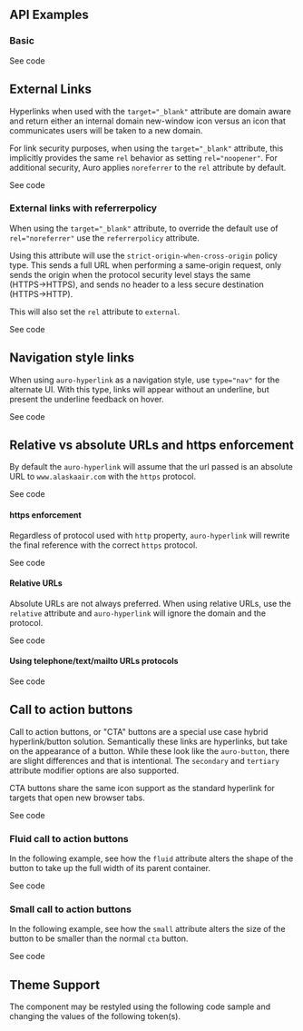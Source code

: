 <!-- AURO-GENERATED-CONTENT:START (FILE:src=./../docs/api.md) -->
<!-- AURO-GENERATED-CONTENT:END -->

## API Examples

### Basic

<div class="exampleWrapper">
  <!-- AURO-GENERATED-CONTENT:START (FILE:src=./../apiExamples/basic.html) -->
  <!-- AURO-GENERATED-CONTENT:END -->
</div>

<div class="exampleWrapper--ondark">
  <!-- AURO-GENERATED-CONTENT:START (FILE:src=./../apiExamples/basic-ondark.html) -->
  <!-- AURO-GENERATED-CONTENT:END -->
</div>

<auro-accordion alignRight>
  <span slot="trigger">See code</span>

<!-- AURO-GENERATED-CONTENT:START (CODE:src=./../apiExamples/basic.html) -->
<!-- AURO-GENERATED-CONTENT:END -->
<!-- AURO-GENERATED-CONTENT:START (CODE:src=./../apiExamples/basic-ondark.html) -->
<!-- AURO-GENERATED-CONTENT:END -->

</auro-accordion>

## External Links

Hyperlinks when used with the `target="_blank"` attribute are domain aware and return either an internal domain new-window icon versus an icon that communicates users will be taken to a new domain.

For link security purposes, when using the `target="_blank"` attribute, this implicitly provides the same `rel` behavior as setting `rel="noopener"`. For additional security, Auro applies `noreferrer` to the `rel` attribute by default.

<div class="exampleWrapper">
  <!-- AURO-GENERATED-CONTENT:START (FILE:src=./../apiExamples/external.html) -->
  <!-- AURO-GENERATED-CONTENT:END -->
</div>

<div class="exampleWrapper--ondark">
  <!-- AURO-GENERATED-CONTENT:START (FILE:src=./../apiExamples/external-ondark.html) -->
  <!-- AURO-GENERATED-CONTENT:END -->
</div>

<auro-accordion alignRight>
  <span slot="trigger">See code</span>

<!-- AURO-GENERATED-CONTENT:START (CODE:src=./../apiExamples/external.html) -->
<!-- AURO-GENERATED-CONTENT:END -->
<!-- AURO-GENERATED-CONTENT:START (CODE:src=./../apiExamples/external-ondark.html) -->
<!-- AURO-GENERATED-CONTENT:END -->

</auro-accordion>

### External links with referrerpolicy

When using the `target="_blank"` attribute, to override the default use of `rel="noreferrer"` use the `referrerpolicy` attribute.

Using this attribute will use the `strict-origin-when-cross-origin` policy type. This sends a full URL when performing a same-origin request, only sends the origin when the protocol security level stays the same (HTTPS→HTTPS), and sends no header to a less secure destination (HTTPS→HTTP).

This will also set the `rel` attribute to `external`.

<div class="exampleWrapper">
<!-- AURO-GENERATED-CONTENT:START (FILE:src=./../apiExamples/external-referrer.html) -->
<!-- AURO-GENERATED-CONTENT:END -->
</div>

<div class="exampleWrapper--ondark">
<!-- AURO-GENERATED-CONTENT:START (FILE:src=./../apiExamples/external-referrer-ondark.html) -->
<!-- AURO-GENERATED-CONTENT:END -->
</div>

<auro-accordion alignRight>
  <span slot="trigger">See code</span>

<!-- AURO-GENERATED-CONTENT:START (CODE:src=./../apiExamples/external-referrer.html) -->
<!-- AURO-GENERATED-CONTENT:END -->
<!-- AURO-GENERATED-CONTENT:START (CODE:src=./../apiExamples/external-referrer-ondark.html) -->
<!-- AURO-GENERATED-CONTENT:END -->

</auro-accordion>

## Navigation style links

When using `auro-hyperlink` as a navigation style, use `type="nav"` for the alternate UI. With this type, links will appear without an underline, but present the underline feedback on hover.

<div class="exampleWrapper">
  <!-- AURO-GENERATED-CONTENT:START (FILE:src=./../apiExamples/navStyle.html) -->
  <!-- AURO-GENERATED-CONTENT:END -->
</div>

<div class="exampleWrapper--ondark">
  <!-- AURO-GENERATED-CONTENT:START (FILE:src=./../apiExamples/navStyle-ondark.html) -->
  <!-- AURO-GENERATED-CONTENT:END -->
</div>

<auro-accordion alignRight>
  <span slot="trigger">See code</span>

<!-- AURO-GENERATED-CONTENT:START (CODE:src=./../apiExamples/navStyle.html) -->
<!-- AURO-GENERATED-CONTENT:END -->
<!-- AURO-GENERATED-CONTENT:START (CODE:src=./../apiExamples/navStyle-ondark.html) -->
<!-- AURO-GENERATED-CONTENT:END -->

</auro-accordion>

## Relative vs absolute URLs and https enforcement

By default the `auro-hyperlink` will assume that the url passed is an absolute URL to `www.alaskaair.com` with the `https` protocol.

<div class="exampleWrapper">
  <!-- AURO-GENERATED-CONTENT:START (FILE:src=./../apiExamples/relativevsabsolute.html) -->
  <!-- AURO-GENERATED-CONTENT:END -->
</div>

<auro-accordion alignRight>
  <span slot="trigger">See code</span>

<!-- AURO-GENERATED-CONTENT:START (CODE:src=./../apiExamples/relativevsabsolute_code.html) -->
<!-- AURO-GENERATED-CONTENT:END -->

</auro-accordion>

#### https enforcement

Regardless of protocol used with `http` property, `auro-hyperlink` will rewrite the final reference with the correct `https` protocol.

<div class="exampleWrapper">
  <!-- AURO-GENERATED-CONTENT:START (FILE:src=./../apiExamples/httpsEnforcement.html) -->
  <!-- AURO-GENERATED-CONTENT:END -->
</div>

<auro-accordion alignRight>
  <span slot="trigger">See code</span>

<!-- AURO-GENERATED-CONTENT:START (CODE:src=./../apiExamples/httpsEnforcement_code.html) -->
<!-- AURO-GENERATED-CONTENT:END -->

</auro-accordion>

#### Relative URLs

Absolute URLs are not always preferred. When using relative URLs, use the `relative` attribute and `auro-hyperlink` will ignore the domain and the protocol.

<div class="exampleWrapper">
  <!-- AURO-GENERATED-CONTENT:START (FILE:src=./../apiExamples/relativeUrl.html) -->
  <!-- AURO-GENERATED-CONTENT:END -->
</div>

<auro-accordion alignRight>
  <span slot="trigger">See code</span>

<!-- AURO-GENERATED-CONTENT:START (CODE:src=./../apiExamples/relativeUrl_code.html) -->
<!-- AURO-GENERATED-CONTENT:END -->

</auro-accordion>

#### Using telephone/text/mailto URLs protocols

<div class="exampleWrapper">
  <!-- AURO-GENERATED-CONTENT:START (FILE:src=./../apiExamples/URLscheme.html) -->
  <!-- AURO-GENERATED-CONTENT:END -->
</div>

<auro-accordion alignRight>
  <span slot="trigger">See code</span>

<!-- AURO-GENERATED-CONTENT:START (CODE:src=./../apiExamples/URLscheme.html) -->
<!-- AURO-GENERATED-CONTENT:END -->

</auro-accordion>

## Call to action buttons

Call to action buttons, or "CTA" buttons are a special use case hybrid hyperlink/button solution. Semantically these links are hyperlinks, but take on the appearance of a button. While these look like the `auro-button`, there are slight differences and that is intentional. The `secondary` and `tertiary` attribute modifier options are also supported.

CTA buttons share the same icon support as the standard hyperlink for targets that open new browser tabs.

<div class="exampleWrapper">
  <!-- AURO-GENERATED-CONTENT:START (FILE:src=./../apiExamples/cta.html) -->
  <!-- AURO-GENERATED-CONTENT:END -->
</div>

<div class="exampleWrapper--ondark">
  <!-- AURO-GENERATED-CONTENT:START (FILE:src=./../apiExamples/cta-ondark.html) -->
  <!-- AURO-GENERATED-CONTENT:END -->
</div>

<auro-accordion alignRight>
  <span slot="trigger">See code</span>

<!-- AURO-GENERATED-CONTENT:START (CODE:src=./../apiExamples/cta.html) -->
<!-- AURO-GENERATED-CONTENT:END -->
<!-- AURO-GENERATED-CONTENT:START (CODE:src=./../apiExamples/cta-ondark.html) -->
  <!-- AURO-GENERATED-CONTENT:END -->

</auro-accordion>

### Fluid call to action buttons

In the following example, see how the `fluid` attribute alters the shape of the button to take up the full width of its parent container.

<div class="exampleWrapper">
  <!-- AURO-GENERATED-CONTENT:START (FILE:src=./../apiExamples/cta-fluid.html) -->
  <!-- AURO-GENERATED-CONTENT:END -->
</div>

<auro-accordion alignRight>
  <span slot="trigger">See code</span>

<!-- AURO-GENERATED-CONTENT:START (CODE:src=./../apiExamples/cta-fluid.html) -->
<!-- AURO-GENERATED-CONTENT:END -->

</auro-accordion>

### Small call to action buttons

In the following example, see how the `small` attribute alters the size of the button to be smaller than the normal `cta` button.

<div class="exampleWrapper">
  <!-- AURO-GENERATED-CONTENT:START (FILE:src=./../apiExamples/cta-small.html) -->
  <!-- AURO-GENERATED-CONTENT:END -->
</div>

<auro-accordion alignRight>
  <span slot="trigger">See code</span>

<!-- AURO-GENERATED-CONTENT:START (CODE:src=./../apiExamples/cta-small.html) -->
<!-- AURO-GENERATED-CONTENT:END -->

</auro-accordion>

## Theme Support

The component may be restyled using the following code sample and changing the values of the following token(s).

<!-- AURO-GENERATED-CONTENT:START (CODE:src=./../src/tokens.css) -->
<!-- AURO-GENERATED-CONTENT:END -->
